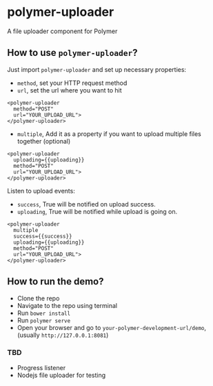 # polymer-uploader
A file uploader component for Polymer

## How to use ```polymer-uploader```?
Just import ```polymer-uploader``` and set up necessary properties:
- ```method```, set your HTTP request method
- ```url```, set the url where you want to hit

```
<polymer-uploader
  method="POST"
  url="YOUR_UPLOAD_URL">
</polymer-uploader>
```

- ```multiple```, Add it as a property if you want to upload multiple files together (optional)

```
<polymer-uploader
  uploading={{uploading}}
  method="POST"
  url="YOUR_UPLOAD_URL">
</polymer-uploader>
```

Listen to upload events:
- ```success```, True will be notified on upload success.
- ```uploading```, True will be notified while upload is going on.

```
<polymer-uploader
  multiple
  success={{success}}
  uploading={{uploading}}
  method="POST"
  url="YOUR_UPLOAD_URL">
</polymer-uploader>
```

## How to run the demo?
- Clone the repo
- Navigate to the repo using terminal
- Run ```bower install```
- Run ```polymer serve```
- Open your browser and go to ```your-polymer-development-url/demo```, (usually ```http://127.0.0.1:8081```)

### TBD
- Progress listener
- Nodejs file uploader for testing
